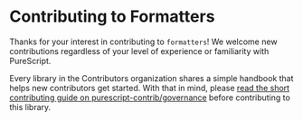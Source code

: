 # Contributing to Formatters

Thanks for your interest in contributing to `formatters`! We welcome new contributions regardless of your level of experience or familiarity with PureScript.

Every library in the Contributors organization shares a simple handbook that helps new contributors get started. With that in mind, please [read the short contributing guide on purescript-contrib/governance](https://github.com/purescript-contrib/governance/blob/main/contributing.md) before contributing to this library.
